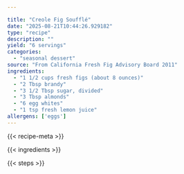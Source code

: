 ```yaml
---

title: "Creole Fig Soufflé"
date: "2025-08-21T10:44:26.929182"
type: "recipe"
description: ""
yield: "6 servings"
categories:
  - "seasonal dessert"
source: "From California Fresh Fig Advisory Board 2011"
ingredients:
  - "1 1/2 cups fresh figs (about 8 ounces)"
  - "2 Tbsp brandy"
  - "3 1/2 Tbsp sugar, divided"
  - "3 Tbsp almonds"
  - "6 egg whites"
  - "1 tsp fresh lemon juice"
allergens: ['eggs']
---
```


{{< recipe-meta >}}

{{< ingredients >}}

{{< steps >}}
